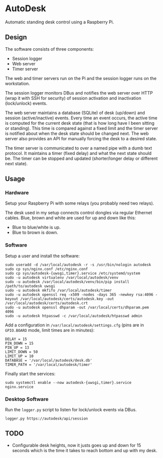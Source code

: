 # AutoDesk

Automatic standing desk control using a Raspberry Pi.

## Design

The software consists of three components:

  * Session logger
  * Web server
  * Timer server

The web and timer servers run on the Pi and the session logger runs on the
workstation.

The session logger monitors DBus and notifies the web server over HTTP (wrap it
with SSH for security) of session activation and inactivation (lock/unlock)
events.

The web server maintains a database (SQLite) of desk (up/down) and session
(active/inactive) events. Every time an event occurs, the active time is
computed for the current desk state (that is how long have I been sitting or
standing). This time is compared against a fixed limit and the timer server is
notified about when the desk state should be changed next. The web server also
provides an API for manually forcing the desk to a desired state.

The timer server is communicated to over a named pipe with a dumb text
protocol. It maintains a timer (fixed delay) and what the next state should be.
The timer can be stopped and updated (shorter/longer delay or different next
state).

## Usage

### Hardware

Setup your Raspberry Pi with some relays (you probably need two relays).

The desk used in my setup connects control dongles via regular Ethernet cables.
Blue, brown and white are used for up and down like this:

  * Blue to blue/white is up.
  * Blue to brown is down.

### Software

Setup a user and install the software:

    sudo useradd -d /var/local/autodesk -r -s /usr/bin/nologin autodesk
    sudo cp sys/nginx.conf /etc/nginx.conf
    sudo cp sys/autodesk-{uwsgi,timer}.service /etc/systemd/system
    sudo -u autodesk virtualenv /var/local/autodesk/venv
    sudo -u autodesk /var/local/autodesk/venv/bin/pip install /path/to/autodesk uwsgi
    sudo -u autodesk mkfifo /var/local/autodesk/timer
    sudo -u autodesk openssl req -x509 -nodes -days 365 -newkey rsa:4096 -keyout /var/local/autodesk/certs/autodesk.key -out /var/local/autodesk/certs/autodesk.crt
    sudo -u autodesk openssl dhparam -out /var/local/certs/dhparam.pem 4096
    sudo -u autodesk htpasswd -c /var/local/autodesk/htpasswd admin

Add a configuration in `/var/local/autodesk/settings.cfg` (pins are in
`GPIO.BOARD` mode, limit times are in minutes):

    DELAY = 15
    PIN_DOWN = 15
    PIN_UP = 13
    LIMIT_DOWN = 50
    LIMIT_UP = 10
    DATABASE = '/var/local/autodesk/desk.db'
    TIMER_PATH = '/var/local/autodesk/timer'

Finally start the services:

    sudo systemctl enable --now autodesk-{uwsgi,timer}.service nginx.service

### Desktop Software

Run the `logger.py` script to listen for lock/unlock events via DBus.

    logger.py https://autodesk/api/session

## TODO

* Configurable desk heights, now it justs goes up and down for 15 seconds which
  is the time it takes to reach bottom and up with my desk.
